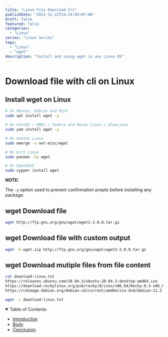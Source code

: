 ```yaml
---
title: "Linux File Download Cli"
publishDate: "2021-12-22T14:24:02+07:00"
draft: false
featured: false
categories:
  - "Linux"
series: "Linux Series"
tags:
  - "Linux"
  - "wget"
description: "Install and using wget in any Linux OS"
---
```


# Download file with cli on Linux

## Install wget on Linux

```bash
# On Ubuntu, Debian and Mint
sudo apt install wget -y

# On CentOS / RHEL / Fedora and Rocky Linux / AlmaLinux
sudo yum install wget -y

# On Gentoo Linux
sudo emerge -a net-misc/wget

# On Arch Linux
sudo pacman -Sy wget

# On OpenSUSE
sudo zypper install wget
```

**NOTE:**

The `-y` option used to prevent confirmation propts before installing any package.

## wget Download file

```bash
wget http://ftp.gnu.org/gnu/wget/wget2-2.0.0.tar.gz
```

## wget Download file with custom output

```bash
wget -O wget.zip http://ftp.gnu.org/gnu/wget/wget2-2.0.0.tar.gz
```

## wget Download mutiple files from file content

```bash
cat download-linux.txt
https://releases.ubuntu.com/20.04.3/ubuntu-20.04.3-desktop-amd64.iso
https://download.rockylinux.org/pub/rocky/8/isos/x86_64/Rocky-8.5-x86_64-dvd1.iso
https://cdimage.debian.org/debian-cd/current/amd64/iso-dvd/debian-11.2.0-amd64-DVD-1.iso
```

```bash
wget -i download-linux.txt
```

<details open>
    <summary>Table of Contents</summary>
    <ul>
        <li><a href="#" class="active">Introduction</a></li>
        <li><a href="/2/">Body</a></li>
        <li><a href="/3/">Conclusion</a></li>
    </ul>
</details>
